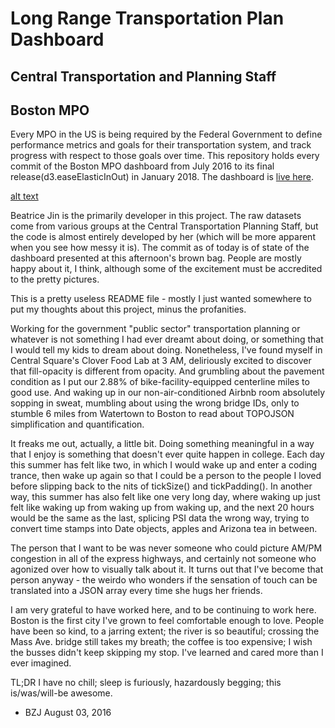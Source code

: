 # Long Range Transportation Plan Dashboard
## Central Transportation and Planning Staff
## Boston MPO

Every MPO in the US is being required by the Federal Government to define performance metrics and goals for their transportation system, and track progress with respect to those goals over time. This repository holds every commit of the Boston MPO dashboard from July 2016 to its final release(d3.easeElasticInOut) in January 2018. The dashboard is [live here](http://www.ctps.org/dv/lrtp_dashboard/index.php).

[alt text](https://raw.githubusercontent.com/bzjin/CTPS-DASHBOARD/master/screenshot.png)

Beatrice Jin is the primarily developer in this project. The raw datasets come from various groups at the Central Transportation Planning Staff, but the code is almost entirely developed by her (which will be more apparent when you see how messy it is). The commit as of today is of state of the dashboard presented at this afternoon's brown bag. People are mostly happy about it, I think, although some of the excitement must be accredited to the pretty pictures. 

This is a pretty useless README file - mostly I just wanted somewhere to put my thoughts about this project, minus the profanities.

Working for the government "public sector" transportation planning or whatever is not something I had ever dreamt about doing, or something that I would tell my kids to dream about doing. Nonetheless, I've found myself in Central Square's Clover Food Lab at 3 AM, deliriously excited to discover that fill-opacity is different from opacity. And grumbling about the pavement condition as I put our 2.88% of bike-facility-equipped centerline miles to good use. And waking up in our non-air-conditioned Airbnb room absolutely sopping in sweat, mumbling about using the wrong bridge IDs, only to stumble 6 miles from Watertown to Boston to read about TOPOJSON simplification and quantification.

It freaks me out, actually, a little bit. Doing something meaningful in a way that I enjoy is something that doesn't ever quite happen in college. Each day this summer has felt like two, in which I would wake up and enter a coding trance, then wake up again so that I could be a person to the people I loved before slipping back to the nits of tickSize() and tickPadding(). In another way, this summer has also felt like one very long day, where waking up just felt like waking up from waking up from waking up, and the next 20 hours would be the same as the last, splicing PSI data the wrong way, trying to convert time stamps into Date objects, apples and Arizona tea in between.

The person that I want to be was never someone who could picture AM/PM congestion in all of the express highways, and certainly not someone who agonized over how to visually talk about it. It turns out that I've become that person anyway - the weirdo who wonders if the sensation of touch can be translated into a JSON array every time she hugs her friends.

I am very grateful to have worked here, and to be continuing to work here. Boston is the first city I've grown to feel comfortable enough to love. People have been so kind, to a jarring extent; the river is so beautiful; crossing the Mass Ave. bridge still takes my breath; the coffee is too expensive; I wish the busses didn't keep skipping my stop. I've learned and cared more than I ever imagined.

TL;DR I have no chill; sleep is furiously, hazardously begging; this is/was/will-be awesome.

- BZJ August 03, 2016
